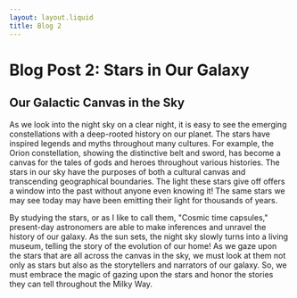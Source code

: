 ```yaml
---
layout: layout.liquid
title: Blog 2
---
```


# Blog Post 2: **Stars in Our Galaxy**
<h2> Our Galactic Canvas in the Sky</h2>
<p> As we look into the night sky on a clear night, it is easy to see the emerging constellations with a deep-rooted history on our planet. The stars have inspired legends and myths throughout many cultures. For example, the Orion constellation, showing the distinctive belt and sword, has become a canvas for the tales of gods and heroes throughout various histories. The stars in our sky have the purposes of both a cultural canvas and transcending geographical boundaries. The light these stars give off offers a window into the past without anyone even knowing it! The same stars we may see today may have been emitting their light for thousands of years. </p>
<p> By studying the stars, or as I like to call them, "Cosmic time capsules," present-day astronomers are able to make inferences and unravel the history of our galaxy. As the sun sets, the night sky slowly turns into a living museum, telling the story of the evolution of our home! As we gaze upon the stars that are all across the canvas in the sky, we must look at them not only as stars but also as the storytellers and narrators of our galaxy. So, we must embrace the magic of gazing upon the stars and honor the stories they can tell throughout the Milky Way. </p>

